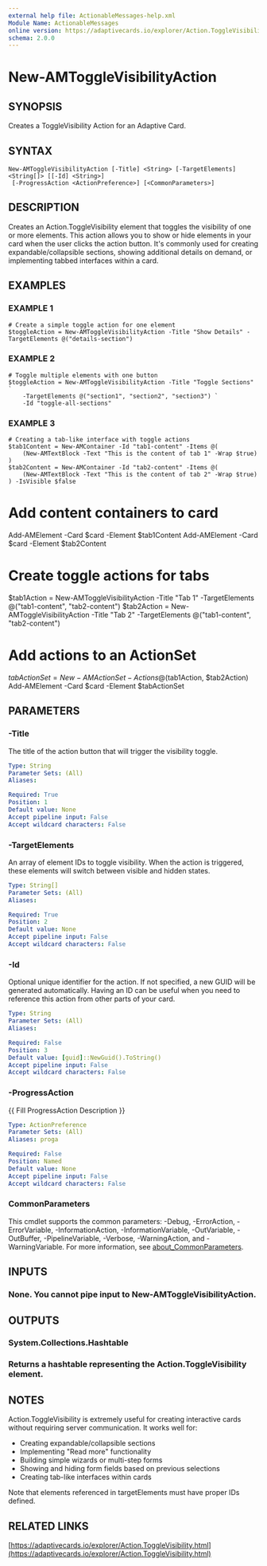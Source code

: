 ```yaml
---
external help file: ActionableMessages-help.xml
Module Name: ActionableMessages
online version: https://adaptivecards.io/explorer/Action.ToggleVisibility.html
schema: 2.0.0
---
```


# New-AMToggleVisibilityAction

## SYNOPSIS
Creates a ToggleVisibility Action for an Adaptive Card.

## SYNTAX

```
New-AMToggleVisibilityAction [-Title] <String> [-TargetElements] <String[]> [[-Id] <String>]
 [-ProgressAction <ActionPreference>] [<CommonParameters>]
```

## DESCRIPTION
Creates an Action.ToggleVisibility element that toggles the visibility of one or more elements.
This action allows you to show or hide elements in your card when the user clicks the action button.
It's commonly used for creating expandable/collapsible sections, showing additional details on demand,
or implementing tabbed interfaces within a card.

## EXAMPLES

### EXAMPLE 1
```
# Create a simple toggle action for one element
$toggleAction = New-AMToggleVisibilityAction -Title "Show Details" -TargetElements @("details-section")
```

### EXAMPLE 2
```
# Toggle multiple elements with one button
$toggleAction = New-AMToggleVisibilityAction -Title "Toggle Sections" `
    -TargetElements @("section1", "section2", "section3") `
    -Id "toggle-all-sections"
```

### EXAMPLE 3
```
# Creating a tab-like interface with toggle actions
$tab1Content = New-AMContainer -Id "tab1-content" -Items @(
    (New-AMTextBlock -Text "This is the content of tab 1" -Wrap $true)
)
$tab2Content = New-AMContainer -Id "tab2-content" -Items @(
    (New-AMTextBlock -Text "This is the content of tab 2" -Wrap $true)
) -IsVisible $false
```

# Add content containers to card
Add-AMElement -Card $card -Element $tab1Content
Add-AMElement -Card $card -Element $tab2Content

# Create toggle actions for tabs
$tab1Action = New-AMToggleVisibilityAction -Title "Tab 1" -TargetElements @("tab1-content", "tab2-content")
$tab2Action = New-AMToggleVisibilityAction -Title "Tab 2" -TargetElements @("tab1-content", "tab2-content")

# Add actions to an ActionSet
$tabActionSet = New-AMActionSet -Actions @($tab1Action, $tab2Action)
Add-AMElement -Card $card -Element $tabActionSet

## PARAMETERS

### -Title
The title of the action button that will trigger the visibility toggle.

```yaml
Type: String
Parameter Sets: (All)
Aliases:

Required: True
Position: 1
Default value: None
Accept pipeline input: False
Accept wildcard characters: False
```

### -TargetElements
An array of element IDs to toggle visibility.
When the action is triggered,
these elements will switch between visible and hidden states.

```yaml
Type: String[]
Parameter Sets: (All)
Aliases:

Required: True
Position: 2
Default value: None
Accept pipeline input: False
Accept wildcard characters: False
```

### -Id
Optional unique identifier for the action.
If not specified, a new GUID will be
generated automatically.
Having an ID can be useful when you need to reference
this action from other parts of your card.

```yaml
Type: String
Parameter Sets: (All)
Aliases:

Required: False
Position: 3
Default value: [guid]::NewGuid().ToString()
Accept pipeline input: False
Accept wildcard characters: False
```

### -ProgressAction
{{ Fill ProgressAction Description }}

```yaml
Type: ActionPreference
Parameter Sets: (All)
Aliases: proga

Required: False
Position: Named
Default value: None
Accept pipeline input: False
Accept wildcard characters: False
```

### CommonParameters
This cmdlet supports the common parameters: -Debug, -ErrorAction, -ErrorVariable, -InformationAction, -InformationVariable, -OutVariable, -OutBuffer, -PipelineVariable, -Verbose, -WarningAction, and -WarningVariable. For more information, see [about_CommonParameters](http://go.microsoft.com/fwlink/?LinkID=113216).

## INPUTS

### None. You cannot pipe input to New-AMToggleVisibilityAction.
## OUTPUTS

### System.Collections.Hashtable
### Returns a hashtable representing the Action.ToggleVisibility element.
## NOTES
Action.ToggleVisibility is extremely useful for creating interactive cards without requiring
server communication.
It works well for:

- Creating expandable/collapsible sections
- Implementing "Read more" functionality
- Building simple wizards or multi-step forms
- Showing and hiding form fields based on previous selections
- Creating tab-like interfaces within cards

Note that elements referenced in targetElements must have proper IDs defined.

## RELATED LINKS

[https://adaptivecards.io/explorer/Action.ToggleVisibility.html](https://adaptivecards.io/explorer/Action.ToggleVisibility.html)

